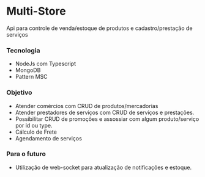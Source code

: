 # Multi-Store
Api para controle de venda/estoque de produtos e cadastro/prestação de serviços

### Tecnologia
- NodeJs com Typescript
- MongoDB
- Pattern MSC

### Objetivo
- Atender comércios com CRUD de produtos/mercadorias
- Atender prestadores de serviços com CRUD de serviços e prestações.
- Possibilitar CRUD de promoções e assossiar com algum produto/serviço por id ou type.
- Cálculo de Frete
- Agendamento de serviços

### Para o futuro
- Utilização de web-socket para atualização de notificações e estoque.
